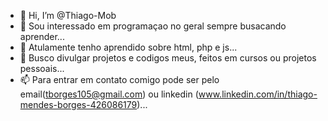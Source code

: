 - 👋 Hi, I’m @Thiago-Mob
- 👀 Sou interessado em programaçao no geral sempre busacando aprender...
- 🌱 Atulamente tenho aprendido sobre html, php e js...
- 💞️ Busco divulgar projetos e codigos meus, feitos em cursos ou projetos pessoais...
- 📫 Para entrar em contato comigo pode ser pelo email(tborges105@gmail.com) ou linkedin (www.linkedin.com/in/thiago-mendes-borges-426086179)...

